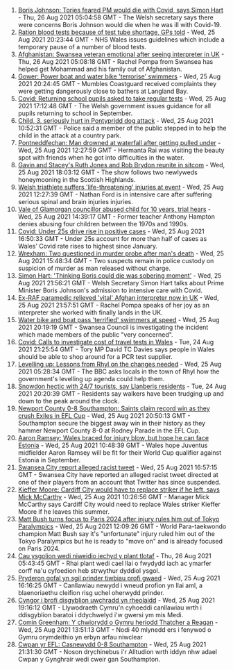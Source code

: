 1. [Boris Johnson: Tories feared PM would die with Covid, says Simon Hart](https://www.bbc.co.uk/news/uk-wales-politics-58332311?at_medium=RSS&at_campaign=KARANGA) - Thu, 26 Aug 2021 05:04:58 GMT - The Welsh secretary says there were concerns Boris Johnson would die when he was ill with Covid-19.
2. [Ration blood tests because of test tube shortage, GPs told](https://www.bbc.co.uk/news/uk-wales-58334413?at_medium=RSS&at_campaign=KARANGA) - Wed, 25 Aug 2021 20:23:44 GMT - NHS Wales issues guidelines which include a temporary pause of a number of blood tests.
3. [Afghanistan: Swansea veteran emotional after seeing interpreter in UK](https://www.bbc.co.uk/news/uk-wales-58332310?at_medium=RSS&at_campaign=KARANGA) - Thu, 26 Aug 2021 05:08:18 GMT - Rachel Pompa from Swansea has helped get Mohammad and his family out of Afghanistan.
4. [Gower: Power boat and water bike 'terrorise' swimmers](https://www.bbc.co.uk/news/uk-wales-58333455?at_medium=RSS&at_campaign=KARANGA) - Wed, 25 Aug 2021 20:24:45 GMT - Mumbles Coastguard received complaints they were getting dangerously close to bathers at Langland Bay.
5. [Covid: Returning school pupils asked to take regular tests](https://www.bbc.co.uk/news/uk-wales-58335099?at_medium=RSS&at_campaign=KARANGA) - Wed, 25 Aug 2021 17:12:48 GMT - The Welsh government issues guidance for all pupils returning to school in September.
6. [Child, 3, seriously hurt in Pontypridd dog attack](https://www.bbc.co.uk/news/uk-wales-58330580?at_medium=RSS&at_campaign=KARANGA) - Wed, 25 Aug 2021 10:52:31 GMT - Police said a member of the public stepped in to help the child in the attack at a country park.
7. [Pontneddfechan: Man drowned at waterfall after getting pulled under](https://www.bbc.co.uk/news/uk-wales-58327545?at_medium=RSS&at_campaign=KARANGA) - Wed, 25 Aug 2021 12:27:59 GMT - Hermanta Rai was visiting the beauty spot with friends when he got into difficulties in the water.
8. [Gavin and Stacey's Ruth Jones and Rob Brydon reunite in sitcom](https://www.bbc.co.uk/news/uk-wales-58336176?at_medium=RSS&at_campaign=KARANGA) - Wed, 25 Aug 2021 18:03:12 GMT - The show follows two newlyweds honeymooning in the Scottish Highlands.
9. [Welsh triathlete suffers 'life-threatening' injuries at event](https://www.bbc.co.uk/news/uk-wales-58321158?at_medium=RSS&at_campaign=KARANGA) - Wed, 25 Aug 2021 12:27:39 GMT - Nathan Ford is in intensive care after suffering serious spinal and brain injuries injuries.
10. [Vale of Glamorgan councillor abused child for 10 years, trial hears](https://www.bbc.co.uk/news/uk-wales-58327546?at_medium=RSS&at_campaign=KARANGA) - Wed, 25 Aug 2021 14:39:17 GMT - Former teacher Anthony Hampton denies abusing four children between the 1970s and 1990s.
11. [Covid: Under 25s drive rise in positive cases](https://www.bbc.co.uk/news/uk-wales-58332410?at_medium=RSS&at_campaign=KARANGA) - Wed, 25 Aug 2021 16:50:33 GMT - Under 25s account for more than half of cases as Wales' Covid rate rises to highest since January.
12. [Wrexham: Two questioned in murder probe after man's death](https://www.bbc.co.uk/news/uk-wales-58334511?at_medium=RSS&at_campaign=KARANGA) - Wed, 25 Aug 2021 15:48:34 GMT - Two suspects remain in police custody on suspicion of murder as man released without charge.
13. [Simon Hart: 'Thinking Boris could die was sobering moment'](https://www.bbc.co.uk/news/uk-wales-politics-58336171?at_medium=RSS&at_campaign=KARANGA) - Wed, 25 Aug 2021 21:56:21 GMT - Welsh Secretary Simon Hart talks about Prime Minister Boris Johnson's admission to intensive care with Covid.
14. [Ex-RAF paramedic relieved 'vital' Afghan interpreter now in UK](https://www.bbc.co.uk/news/uk-wales-58336775?at_medium=RSS&at_campaign=KARANGA) - Wed, 25 Aug 2021 21:57:51 GMT - Rachel Pompa speaks of her joy as an interpreter she worked with finally lands in the UK.
15. [Water bike and boat pass 'terrified' swimmers at speed](https://www.bbc.co.uk/news/uk-wales-58336982?at_medium=RSS&at_campaign=KARANGA) - Wed, 25 Aug 2021 20:19:19 GMT - Swansea Council is investigating the incident which made members of the public "very concerned".
16. [Covid: Calls to investigate cost of travel tests in Wales](https://www.bbc.co.uk/news/uk-wales-58319791?at_medium=RSS&at_campaign=KARANGA) - Tue, 24 Aug 2021 21:25:54 GMT - Tory MP David TC Davies says people in Wales should be able to shop around for a PCR test supplier.
17. [Levelling up: Lessons from Rhyl on the changes needed](https://www.bbc.co.uk/news/uk-58287122?at_medium=RSS&at_campaign=KARANGA) - Wed, 25 Aug 2021 05:28:34 GMT - The BBC asks locals in the town of Rhyl how the government's levelling up agenda could help them.
18. [Snowdon hectic with 24/7 tourists, say Llanberis residents](https://www.bbc.co.uk/news/uk-wales-58324570?at_medium=RSS&at_campaign=KARANGA) - Tue, 24 Aug 2021 20:20:39 GMT - Residents say walkers have been trudging up and down to the peak around the clock.
19. [Newport County 0-8 Southampton: Saints claim record win as they crush Exiles in EFL Cup](https://www.bbc.co.uk/sport/football/58239578?at_medium=RSS&at_campaign=KARANGA) - Wed, 25 Aug 2021 20:50:13 GMT - Southampton secure the biggest away win in their history as they hammer Newport County 8-0 at Rodney Parade in the EFL Cup.
20. [Aaron Ramsey: Wales braced for injury blow, but hope he can face Estonia](https://www.bbc.co.uk/sport/football/58322476?at_medium=RSS&at_campaign=KARANGA) - Wed, 25 Aug 2021 10:48:39 GMT - Wales hope Juventus midfielder Aaron Ramsey will be fit for their World Cup qualifier against Estonia in September.
21. [Swansea City report alleged racist tweet](https://www.bbc.co.uk/sport/football/58336008?at_medium=RSS&at_campaign=KARANGA) - Wed, 25 Aug 2021 16:57:15 GMT - Swansea City have reported an alleged racist tweet directed at one of their players from an account that Twitter has since suspended.
22. [Kieffer Moore: Cardiff City would have to replace striker if he left, says Mick McCarthy](https://www.bbc.co.uk/sport/football/58306253?at_medium=RSS&at_campaign=KARANGA) - Wed, 25 Aug 2021 10:26:56 GMT - Manager Mick McCarthy says Cardiff City would need to replace Wales striker Kieffer Moore if he leaves this summer.
23. [Matt Bush turns focus to Paris 2024 after injury rules him out of Tokyo Paralympics](https://www.bbc.co.uk/sport/av/disability-sport/58331057?at_medium=RSS&at_campaign=KARANGA) - Wed, 25 Aug 2021 12:09:26 GMT - World Para-taekwondo champion Matt Bush say it's "unfortunate" injury ruled him out of the Tokyo Paralympics but he is ready to "move on" and is already focused on Paris 2024.
24. [Cau ysgolion wedi niweidio iechyd y plant tlotaf](https://www.bbc.co.uk/newyddion/58332502?at_medium=RSS&at_campaign=KARANGA) - Thu, 26 Aug 2021 05:43:45 GMT - Rhai plant wedi cael llai o fwydydd iach ac ymarfer corff na'u cyfoedion heb strwythur dyddiol ysgol.
25. [Pryderon gofal yn sgil prinder tiwbiau profi gwaed](https://www.bbc.co.uk/newyddion/58332500?at_medium=RSS&at_campaign=KARANGA) - Wed, 25 Aug 2021 16:16:25 GMT - Canllawiau newydd i wneud profion yn llai aml, a blaenoriaethu cleifion risg uchel oherwydd prinder.
26. [Cyngor i brofi disgyblion uwchradd yn rheolaidd](https://www.bbc.co.uk/newyddion/58333867?at_medium=RSS&at_campaign=KARANGA) - Wed, 25 Aug 2021 19:16:12 GMT - Llywodraeth Cymru'n cyhoeddi canllawiau wrth i ddisgyblion baratoi i ddychwelyd i'w gwersi ym mis Medi.
27. [Comin Greenham: Y chwiorydd o Gymru heriodd Thatcher a Reagan](https://www.bbc.co.uk/newyddion/58322551?at_medium=RSS&at_campaign=KARANGA) - Wed, 25 Aug 2021 13:51:13 GMT - Nodi 40 mlynedd ers i fenywod o Gymru orymdeithio yn erbyn arfau niwclear
28. [Cwpan yr EFL: Casnewydd 0-8 Southampton](https://www.bbc.co.uk/newyddion/58333865?at_medium=RSS&at_campaign=KARANGA) - Wed, 25 Aug 2021 21:31:30 GMT - Noson drychinebus i'r Alltudion wrth iddyn nhw adael Cwpan y Gynghrair wedi cweir gan Southampton.
